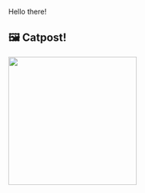 Hello there!



## 🖼️ Catpost!

<sub>
    <img src="https://cdn2.thecatapi.com/images/Sw3wJPWma.jpg" height="256">
</sub>

